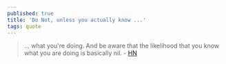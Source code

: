 ```yaml
---
published: true
title: 'Do Not, unless you actually know ...'
tags: quote
---
```

> ... what you're doing. And be aware that the likelihood that you know what you are doing is basically nil. - [HN](https://news.ycombinator.com/item?id=21970092)
